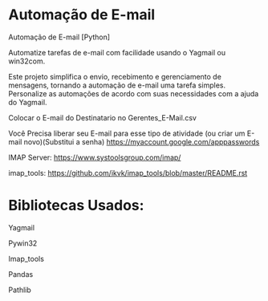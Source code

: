 # Automação de E-mail
 Automação de E-mail [Python]

Automatize tarefas de e-mail com facilidade usando o Yagmail ou win32com.

Este projeto simplifica o envio, recebimento e gerenciamento de mensagens, tornando a automação de e-mail uma tarefa simples. Personalize as automações de acordo com suas necessidades com a ajuda do Yagmail.

Colocar o E-mail do Destinatario no Gerentes_E-Mail.csv

Você Precisa liberar seu E-mail para esse tipo de atividade (ou criar um E-mail novo)(Substitui a senha)
https://myaccount.google.com/apppasswords

IMAP Server:
https://www.systoolsgroup.com/imap/

imap_tools:
https://github.com/ikvk/imap_tools/blob/master/README.rst
# Bibliotecas Usados:
Yagmail

Pywin32

Imap_tools

Pandas

Pathlib
